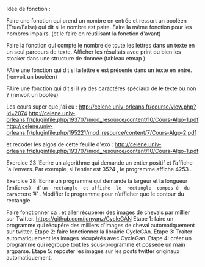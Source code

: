 Idée de fonction :

Faire une fonction qui prend un nombre en entrée et ressort un booléen (True/False) qui dit si le nombre est paire.
Faire la même fonction pour les nombres impairs. (et le faire en réutilisant la fonction d'avant)

Faire la fonction qui compte le nombre de toute les lettres dans un texte en un seul parcours de texte.
Afficher les résultats avec print ou bien les stocker dans une structure de donnée (tableau etmap )

FAire une fonction qui dit si la lettre e est présente dans un texte en entré. (renvoit un booléen)

FAire une fonction qui dit si il ya des caractéres spéciaux de le texte ou non ? (renvoit un boolée)


Les cours super que j'ai eu :
http://celene.univ-orleans.fr/course/view.php?id=2074
http://celene.univ-orleans.fr/pluginfile.php/193707/mod_resource/content/10/Cours-Algo-1.pdf
http://celene.univ-orleans.fr/pluginfile.php/195221/mod_resource/content/7/Cours-Algo-2.pdf

et recoder les algos de cette feuille d'exo :
http://celene.univ-orleans.fr/pluginfile.php/193707/mod_resource/content/10/Cours-Algo-1.pdf

Exercice 23
 ́
Ecrire un algorithme qui demande un entier positif et l’affiche `a l’envers. Par exemple, si
l’entier est
3524
, le programme affiche
4253
.

Exercice 28
 ́
Ecrire  un  programme  qui  demande  la  largeur  et  la  longueur  (enti`eres)  d’un  rectangle  et
affiche  le  rectangle  compos ́e  du  caract`ere
’#’
.  Modifier  le  programme  pour  n’afficher  que  le  contour  du
rectangle.

Faire fonctionner ca : et aller récupérer des images de chevals par millier sur Twitter.
https://github.com/junyanz/CycleGAN
Etape 1: faire un programme qui récupére des milliers d'images de cheval automatiquement sur twitter.
Etape 2: faire fonctionner la librairie CycleGAn.
Etape 3: Traiter automatiquement les images récupérés avec CycleGan.
Etape 4: créer un programme qui regroupe tout les sous-programme et possede un main argparse.
Etape 5: reposter les images sur les posts twitter originaux automatiquement.
